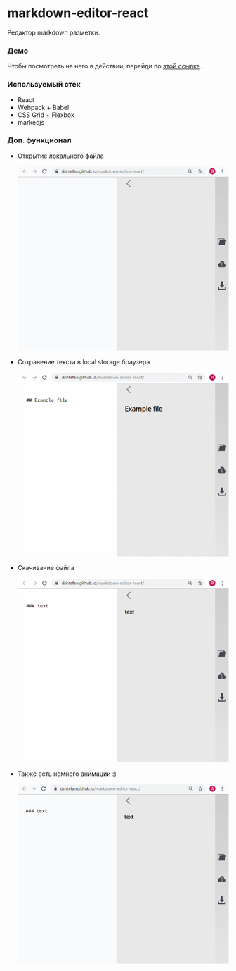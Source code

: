 # markdown-editor-react

Редактор markdown разметки.

### Демо

Чтобы посмотреть на него в действии, перейди по [этой ссылке](https://https://dshtefan.github.io/markdown-editor-react/).

### Используемый стек

- React
- Webpack + Babel
- CSS Grid + Flexbox
- markedjs

### Доп. функционал

- Открытие локального файла

  ![openfile](./docs/gifs/openfile.gif)
   
- Сохранение текста в local storage браузера

  ![savetoLS](./docs/gifs/savetoLS.gif)

- Скачивание файла

  ![download](./docs/gifs/download.gif)
  
- Также есть немного анимации :)

  ![opentab](./docs/gifs/opentab.gif)